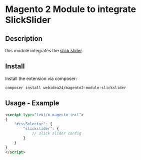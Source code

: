 # Magento 2 Module to integrate SlickSlider

## Description

this module integrates the [slick slider](https://kenwheeler.github.io/slick/).

## Install

Install the extension via composer:

```
composer install webidea24/magento2-module-slickslider
```

## Usage - Example

```html
<script type="text/x-magento-init">
{
    "#cssSelector": {
        "slickslider": {
            // slick slider config
        }
    }
}
</script>
```
